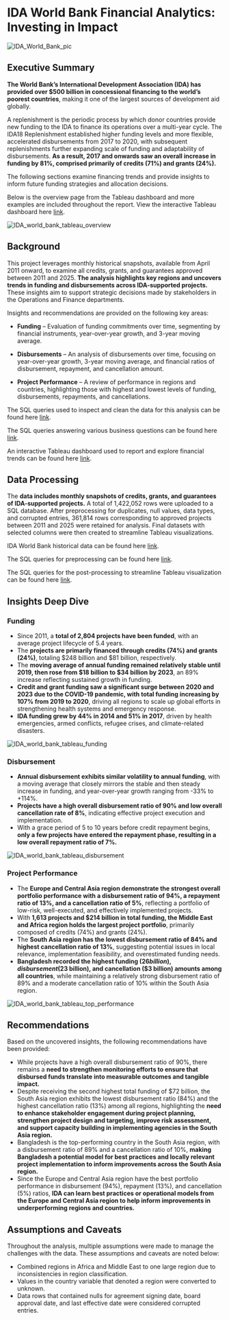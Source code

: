 # IDA World Bank Financial Analytics: Investing in Impact

![IDA_World_Bank_pic](https://github.com/stevenhiek/World-Bank-Financial-Analytics/blob/main/Project%20Pic/ida_world_bank.jpg)

## Executive Summary
**The World Bank’s International Development Association (IDA) has provided over $500 billion in concessional financing to the world’s poorest countries**, making it one of the largest sources of development aid globally.

A replenishment is the periodic process by which donor countries provide new funding to the IDA to finance its operations over a multi-year cycle. The IDA18 Replenishment established higher funding levels and more flexible, accelerated disbursements from 2017 to 2020, with subsequent replenishments further expanding scale of funding and adaptability of disbursements. **As a result, 2017 and onwards saw an overall increase in funding by 81%, comprised primarily of credits (71%) and grants (24%).** 

The following sections examine financing trends and provide insights to inform future funding strategies and allocation decisions.

Below is the overview page from the Tableau dashboard and more examples are included throughout the report. View the interactive Tableau dashboard here [link](https://public.tableau.com/app/profile/steven.hiek/viz/IDAWorldBankFinancialAnalytics/IDAWorldBankFinancialAnalytics#1).

![IDA_world_bank_tableau_overview](https://github.com/stevenhiek/World-Bank-Financial-Analytics/blob/main/Charts%20%26%20Graphs/world_bank_financial_analytics_overview.png)

## Background
This project leverages monthly historical snapshots, available from April 2011 onward, to examine all credits, grants, and guarantees approved between 2011 and 2025. **The analysis highlights key regions and uncovers trends in funding and disbursements across IDA-supported projects.** These insights aim to support strategic decisions made by stakeholders in the Operations and Finance departments.

Insights and recommendations are provided on the following key areas:

* **Funding** – Evaluation of funding commitments over time, segmenting by financial instruments, year-over-year growth, and 3-year moving average.

* **Disbursements** – An analysis of disbursements over time, focusing on year-over-year growth, 3-year moving average, and financial ratios of disbursement, repayment, and cancellation amount.

* **Project Performance** – A review of performance in regions and countries, highlighting those with highest and lowest levels of funding, disbursements, repayments, and cancellations.

The SQL queries used to inspect and clean the data for this analysis can be found here [link](https://github.com/stevenhiek/World-Bank-Financial-Analytics/tree/main/Preprocessing).

The SQL queries answering various business questions can be found here [link](https://github.com/stevenhiek/World-Bank-Financial-Analytics/tree/main/Analysis).

An interactive Tableau dashboard used to report and explore financial trends can be found here [link](https://public.tableau.com/app/profile/steven.hiek/viz/IDAWorldBankFinancialAnalytics/IDAWorldBankFinancialAnalytics#1).

## Data Processing
The **data includes monthly snapshots of credits, grants, and guarantees of IDA-supported projects.** A total of 1,422,052 rows were uploaded to a SQL database. After preprocessing for duplicates, null values, data types, and corrupted entries, 361,814 rows corresponding to approved projects between 2011 and 2025 were retained for analysis. Final datasets with selected columns were then created to streamline Tableau visualizations.

IDA World Bank historical data can be found here [link](https://financesone.worldbank.org/ida-statement-of-credits-grants-and-guarantees-historical-data/DS00976).

The SQL queries for preprocessing can be found here [link](https://github.com/stevenhiek/World-Bank-Financial-Analytics/tree/main/Preprocessing).

The SQL queries for the post-processing to streamline Tableau visualization can be found here [link](https://github.com/stevenhiek/World-Bank-Financial-Analytics/tree/main/Post-processing).

## Insights Deep Dive
### Funding
* Since 2011, a **total of 2,804 projects have been funded**, with an average project lifecycle of 5.4 years.
* The **projects are primarily financed through credits (74%) and grants (24%)**, totaling $248 billion and $81 billion, respectively.
* The **moving average of annual funding remained relatively stable until 2019, then rose from $18 billion to $34 billion by 2023**, an 89% increase reflecting sustained growth in funding. 
* **Credit and grant funding saw a significant surge between 2020 and 2023 due to the COVID-19 pandemic, with total funding increasing by 107% from 2019 to 2020**, driving all regions to scale up global efforts in strengthening health systems and emergency response.
* **IDA funding grew by 44% in 2014 and 51% in 2017**, driven by health emergencies, armed conflicts, refugee crises, and climate-related disasters.

![IDA_world_bank_tableau_funding](https://github.com/stevenhiek/World-Bank-Financial-Analytics/blob/main/Charts%20%26%20Graphs/world_bank_financial_analytics_funding.png)

### Disbursement
* **Annual disbursement exhibits similar volatility to annual funding**, with a moving average that closely mirrors the stable and then steady increase in funding, and year-over-year growth ranging from -33% to +114%. 
* **Projects have a high overall disbursement ratio of 90% and low overall cancellation rate of 8%**, indicating effective project execution and implementation. 
* With a grace period of 5 to 10 years before credit repayment begins, **only a few projects have entered the repayment phase, resulting in a low overall repayment ratio of 7%.**

![IDA_world_bank_tableau_disbursement](https://github.com/stevenhiek/World-Bank-Financial-Analytics/blob/main/Charts%20%26%20Graphs/world_bank_financial_analytics_disbursement.png)

### Project Performance
* The **Europe and Central Asia region demonstrate the strongest overall portfolio performance with a disbursement ratio of 94%, a repayment ratio of 13%, and a cancellation ratio of 5%**, reflecting a portfolio of low-risk, well-executed, and effectively implemented projects.
* With **1,613 projects and $214 billion in total funding, the Middle East and Africa region holds the largest project portfolio**, primarily composed of credits (74%) and grants (24%).
* The **South Asia region has the lowest disbursement ratio of 84% and highest cancellation ratio of 13%**, suggesting potential issues in local relevance, implementation feasibility, and overestimated funding needs.  
* **Bangladesh recorded the highest funding ($26 billion), disbursement ($23 billion), and cancellation ($3 billion) amounts among all countries**, while maintaining a relatively strong disbursement ratio of 89% and a moderate cancellation ratio of 10% within the South Asia region.

![IDA_world_bank_tableau_top_performance](https://github.com/stevenhiek/World-Bank-Financial-Analytics/blob/main/Charts%20%26%20Graphs/world_bank_financial_analytics_top_performance.png)

## Recommendations
Based on the uncovered insights, the following recommendations have been provided:

* While projects have a high overall disbursement ratio of 90%, there remains a **need to strengthen monitoring efforts to ensure that disbursed funds translate into measurable outcomes and tangible impact.**
* Despite receiving the second highest total funding of $72 billion, the South Asia region exhibits the lowest disbursement ratio (84%) and the highest cancellation ratio (13%) among all regions, highlighting the **need to enhance stakeholder engagement during project planning, strengthen project design and targeting, improve risk assessment, and support capacity building in implementing agencies in the South Asia region.**
* Bangladesh is the top-performing country in the South Asia region, with a disbursement ratio of 89% and a cancellation ratio of 10%, **making Bangladesh a potential model for best practices and locally relevant project implementation to inform improvements across the South Asia region.**
* Since the Europe and Central Asia region have the best portfolio performance in disbursement (94%), repayment (13%), and cancellation (5%) ratios, **IDA can learn best practices or operational models from the Europe and Central Asia region to help inform improvements in underperforming regions and countries.** 

## Assumptions and Caveats
Throughout the analysis, multiple assumptions were made to manage the challenges with the data. These assumptions and caveats are noted below:

* Combined regions in Africa and Middle East to one large region due to inconsistencies in region classification.
* Values in the country variable that denoted a region were converted to unknown.
* Data rows that contained nulls for agreement signing date, board approval date, and last effective date were considered corrupted entries.





